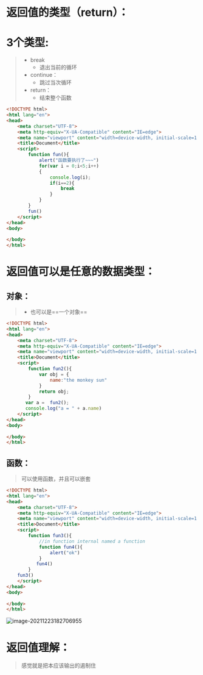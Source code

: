 # 返回值的类型（return）：

# 3个类型:

> - break 
>   - 退出当前的循环
> - continue：
>   - 跳过当次循环
> - return：
>   - 结束整个函数

```html
<!DOCTYPE html>
<html lang="en">
<head>
    <meta charset="UTF-8">
    <meta http-equiv="X-UA-Compatible" content="IE=edge">
    <meta name="viewport" content="width=device-width, initial-scale=1.0">
    <title>Document</title>
    <script>
        function fun(){
            alert("函数要执行了~~~")
            for(var i = 0;i<5;i++)
            {
                console.log(i);
                if(i==2){
                    break
                }
            }
        }
        fun()
    </script>
</head>
<body>
    
</body>
</html>
```

# 返回值可以是任意的数据类型：

## 对象：

> - 也可以是==一个对象==

```html
<!DOCTYPE html>
<html lang="en">
<head>
    <meta charset="UTF-8">
    <meta http-equiv="X-UA-Compatible" content="IE=edge">
    <meta name="viewport" content="width=device-width, initial-scale=1.0">
    <title>Document</title>
    <script>
        function fun2(){
            var obj = {
                name:"the monkey sun"
            }
            return obj;
        }
       var a =  fun2();
       console.log("a = " + a.name)
    </script>
</head>
<body>
    
</body>
</html>
```

## 函数：

> 可以使用函数，并且可以嵌套

```html
<!DOCTYPE html>
<html lang="en">
<head>
    <meta charset="UTF-8">
    <meta http-equiv="X-UA-Compatible" content="IE=edge">
    <meta name="viewport" content="width=device-width, initial-scale=1.0">
    <title>Document</title>
    <script>
        function fun3(){
            //in function internal named a function
            function fun4(){
                alert("ok")
            }
           fun4()
        }
    fun3()
    </script>
</head>
<body>
    
</body>
</html>
```

![image-20211223182706955](D:/%E8%87%AA%E5%B7%B1%E7%9A%84%E5%A8%B1%E4%B9%90%E5%92%8C%E7%94%9F%E6%B4%BB%E7%A9%BA%E9%97%B4/github/JavaScript-/pic/image-20211223182706955.png)

# 返回值理解：

> 感觉就是把本应该输出的遏制住